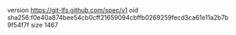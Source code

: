 version https://git-lfs.github.com/spec/v1
oid sha256:f0e40a874bee54cb0cff21659094cbffb0269259fecd3ca61e11a2b7b9f54f7f
size 1467
